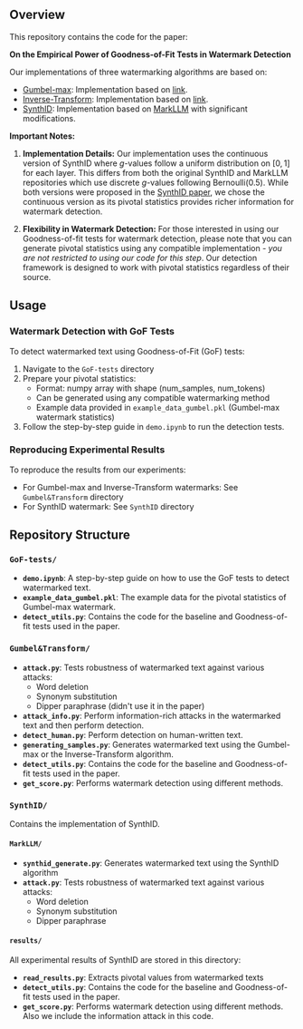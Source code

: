 ## Overview
This repository contains the code for the paper:

**On the Empirical Power of Goodness-of-Fit Tests in Watermark Detection**

Our implementations of three watermarking algorithms are based on:
- [Gumbel-max](https://simons.berkeley.edu/talks/scott-aaronson-ut-austin-openai-2023-08-17): Implementation based on [link](https://github.com/lx10077/WatermarkFramework).
- [Inverse-Transform](https://arxiv.org/abs/2307.15593): Implementation based on [link](https://github.com/lx10077/WatermarkFramework).
- [SynthID](https://www-nature-com.proxy.library.upenn.edu/articles/s41586-024-08025-4): Implementation based on [MarkLLM](https://github.com/THU-BPM/MarkLLM/tree/main) with significant modifications. 

**Important Notes:**
1. **Implementation Details:** Our implementation uses the continuous version of SynthID where $g$-values follow a uniform distribution on $[0,1]$ for each layer. This differs from both the original SynthID and MarkLLM repositories which use discrete $g$-values following Bernoulli(0.5). While both versions were proposed in the [SynthID paper](https://www-nature-com.proxy.library.upenn.edu/articles/s41586-024-08025-4), we chose the continuous version as its pivotal statistics provides richer information for watermark detection.

2. **Flexibility in Watermark Detection:** For those interested in using our Goodness-of-fit tests for watermark detection, please note that you can generate pivotal statistics using any compatible implementation - *you are not restricted to using our code for this step*. Our detection framework is designed to work with pivotal statistics regardless of their source.


## Usage

### Watermark Detection with GoF Tests
To detect watermarked text using Goodness-of-Fit (GoF) tests:

1. Navigate to the `GoF-tests` directory
2. Prepare your pivotal statistics:
   - Format: numpy array with shape (num_samples, num_tokens)
   - Can be generated using any compatible watermarking method
   - Example data provided in `example_data_gumbel.pkl` (Gumbel-max watermark statistics)
3. Follow the step-by-step guide in `demo.ipynb` to run the detection tests.

### Reproducing Experimental Results
To reproduce the results from our experiments:
- For Gumbel-max and Inverse-Transform watermarks: See `Gumbel&Transform` directory
- For SynthID watermark: See `SynthID` directory

## Repository Structure
### `GoF-tests/`
- **`demo.ipynb`**: A step-by-step guide on how to use the GoF tests to detect watermarked text.
- **`example_data_gumbel.pkl`**: The example data for the pivotal statistics of Gumbel-max watermark.
- **`detect_utils.py`**: Contains the code for the baseline and Goodness-of-fit tests used in the paper.

### `Gumbel&Transform/`
- **`attack.py`**: Tests robustness of watermarked text against various attacks:
  - Word deletion
  - Synonym substitution
  - Dipper paraphrase (didn't use it in the paper)
- **`attack_info.py`**: Perform information-rich attacks in the watermarked text and then perform detection.
- **`detect_human.py`**: Perform detection on human-written text.
- **`generating_samples.py`**: Generates watermarked text using the Gumbel-max or the Inverse-Transform algorithm.
- **`detect_utils.py`**: Contains the code for the baseline and Goodness-of-fit tests used in the paper.
- **`get_score.py`**: Performs watermark detection using different methods.

### `SynthID/`
Contains the implementation of SynthID.
  #### `MarkLLM/`
  - **`synthid_generate.py`**: Generates watermarked text using the SynthID algorithm
  - **`attack.py`**: Tests robustness of watermarked text against various attacks:
    - Word deletion
    - Synonym substitution
    - Dipper paraphrase

  #### `results/`
  All experimental results of SynthID are stored in this directory:
  - **`read_results.py`**: Extracts pivotal values from watermarked texts
  - **`detect_utils.py`**: Contains the code for the baseline and Goodness-of-fit tests used in the paper.
  - **`get_score.py`**: Performs watermark detection using different methods. Also we include the information attack in this code.
